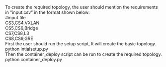 To create the required topology, the user should mention the requirements in "input.csv" in the format shown below:  
#input file  
CS3,CS4,VXLAN  
CS5,CS6,Bridge  
CS7,CS8,L3  
CS8,CS9,GRE  
First the user should run the setup script, It will create the basic topology.  
python intialsetup.py  
Then the container_deploy script can be run to create the required topology.  
python container_deploy.py  
